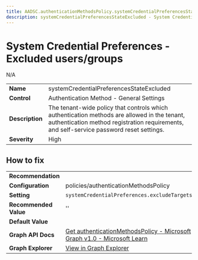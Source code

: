 ```yaml
---
title: AADSC.authenticationMethodsPolicy.systemCredentialPreferencesStateExcluded
description: systemCredentialPreferencesStateExcluded - System Credential Preferences - Excluded users/groups
---
```


# System Credential Preferences - Excluded users/groups

N/A

| | |
|-|-|
| **Name** | systemCredentialPreferencesStateExcluded |
| **Control** | Authentication Method - General Settings |
| **Description** | The tenant-wide policy that controls which authentication methods are allowed in the tenant, authentication method registration requirements, and self-service password reset settings. |
| **Severity** | High |



## How to fix
| | |
|-|-|
| **Recommendation** |  |
| **Configuration** | policies/authenticationMethodsPolicy |
| **Setting** | `systemCredentialPreferences.excludeTargets.id` |
| **Recommended Value** | '' |
| **Default Value** |  |
| **Graph API Docs** | [Get authenticationMethodsPolicy - Microsoft Graph v1.0 - Microsoft Learn](https://learn.microsoft.com/en-us/graph/api/authenticationmethodspolicy-get) |
| **Graph Explorer** | [View in Graph Explorer](https://developer.microsoft.com/en-us/graph/graph-explorer?request=policies/authenticationMethodsPolicy&method=GET&version=beta&GraphUrl=https://graph.microsoft.com) |


